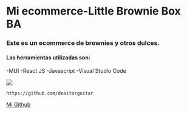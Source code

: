 # Mi ecommerce-Little Brownie Box BA
### Este es un ecommerce de brownies y otros dulces.
#### Las herramientas utilizadas son:

-MUI
-React JS
-Javascript
-Visual Studio Code

![](https://res.cloudinary.com/dbxindkgw/image/upload/v1717500351/Portada-index_miqvl1.jpg)

```
https://github.com/deaitorguitar

```

[Mi Github](https://github.com/deaitorguitar)
